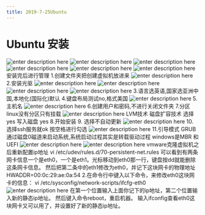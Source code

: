 ```yaml
---
title: 2019-7-25Ubuntu 
---
```

# Ubuntu  安装
![enter description here](./images/2019-07-25_132133_1.png)
![enter description here](./images/2019-07-25_132213.png)
![enter description here](./images/2019-07-25_132228.png)
![enter description here](./images/2019-07-25_132551.png)
![enter description here](./images/2019-07-25_132719.png)
![enter description here](./images/2019-07-25_132830.png)
安装完后进行管理
1.创建文件夹把创建虚拟机放进来
![enter description here](./images/2019-07-25_133516.png)
2.安装光驱
![enter description here](./images/2019-07-25_133633.png)
![enter description here](./images/2019-07-25_133826.png)
![enter description here](./images/2019-07-25_133906.png)
![enter description here](./images/2019-07-25_134010.png)
3.语言选英语,国家选亚洲中国,本地化(国际化)默认
4.键盘布局测试no,格式美国
![enter description here](./images/2019-07-25_134353.png)
5.主机名
![enter description here](./images/2019-07-25_135017.png)
6.创建用户和密码,不进行关闭文件夹
7.分区 linux没有分区只有挂载
![enter description here](./images/2019-07-25_135643.png)
LVM技术 磁盘扩容技术  选择yes  写入磁盘 yes
8.开始安装
9. 选择不自动更新
![enter description here](./images/2019-07-25_141123.png)
10. 选择ssh服务就ok  按空格进行勾选
![enter description here](./images/2019-07-25_141235.png)
11.引导模式 GRUB  通过磁盘0磁道来启动系统,系统启动过程其实是转载驱动过程  windows是MBR 和UEFI
![enter description here](./images/2019-07-25_142049.png)
![enter description here](./images/2019-07-25_142326.png)
vmware克隆虚拟机之后重新配置ip地址
vi /etc/udev/rules.d/70-persistent-net.rules
可以看到有两条网卡信息一个是eth0，一个是eth1。光标移动到eth0那一行，键盘按dd就能删除这条网卡信息。
然后把第二条中的eth1修改为eth0，并记下这块网卡的物理地址HWADDR=00:0c:29:ae:0a:54
2.在命令行中键入以下命令，来修改eth0这块网卡的信息：
vi /etc/sysconfig/network-scripts/ifcfg-eth0
![enter description here](./images/2019-07-25_143419.png)
在第一个位置输入上面你记下的ip地址，第二个位置输入新的静态ip地址。
然后键入命令reboot，重启机器。
输入ifconfig查看eth0这块网卡又可以用了，并设置好了新的静态ip地址。